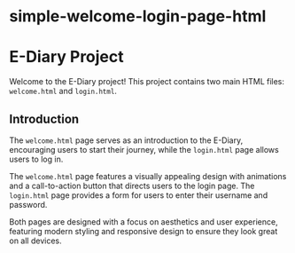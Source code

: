 # simple-welcome-login-page-html

# E-Diary Project

Welcome to the E-Diary project! 
This project contains two main HTML files: `welcome.html` and `login.html`. 

## Introduction
The `welcome.html` page serves as an introduction to the E-Diary, encouraging users to start their journey, while the `login.html` page allows users to log in.

The `welcome.html` page features a visually appealing design with animations and a call-to-action button that directs users to the login page. The `login.html` page provides a form for users to enter their username and password.

Both pages are designed with a focus on aesthetics and user experience, featuring modern styling and responsive design to ensure they look great on all devices.
